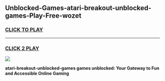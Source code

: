 
## Unblocked-Games-atari-breakout-unblocked-games-Play-Free-wozet
<h3>
<a href="https://premium76.site?title=atari-breakout-unblocked-games&ref=20A">CLICK TO PLAY</a></h3>
<hr>

<h3>
<a href="https://premium76.site?title=atari-breakout-unblocked-games&ref=20A">CLICK 2 PLAY</a>
  
</h3>

<a href="https://premium76.site?title=atari-breakout-unblocked-games&ref=20A"><img src="https://clearcache.store/games.png"></a>


**atari-breakout-unblocked-games games unblocked: Your Gateway to Fun and Accessible Online Gaming**
